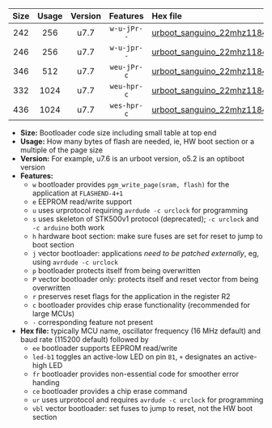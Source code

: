 |Size|Usage|Version|Features|Hex file|
|:-:|:-:|:-:|:-:|:--|
|242|256|u7.7|`w-u-jPr--`|[urboot_sanguino_22mhz1184_460800bps_led+b0_ur_vbl.hex](https://raw.githubusercontent.com/stefanrueger/urboot.hex/main/boards/sanguino/fcpu_22mhz1184/460800_bps/urboot_sanguino_22mhz1184_460800bps_led+b0_ur_vbl.hex)|
|246|256|u7.7|`w-u-jpr--`|[urboot_sanguino_22mhz1184_460800bps_led+b0_fr_ur_vbl.hex](https://raw.githubusercontent.com/stefanrueger/urboot.hex/main/boards/sanguino/fcpu_22mhz1184/460800_bps/urboot_sanguino_22mhz1184_460800bps_led+b0_fr_ur_vbl.hex)|
|346|512|u7.7|`weu-jPr-c`|[urboot_sanguino_22mhz1184_460800bps_ee_led+b0_fr_ce_ur_vbl.hex](https://raw.githubusercontent.com/stefanrueger/urboot.hex/main/boards/sanguino/fcpu_22mhz1184/460800_bps/urboot_sanguino_22mhz1184_460800bps_ee_led+b0_fr_ce_ur_vbl.hex)|
|332|1024|u7.7|`weu-hpr-c`|[urboot_sanguino_22mhz1184_460800bps_ee_led+b0_fr_ce_ur.hex](https://raw.githubusercontent.com/stefanrueger/urboot.hex/main/boards/sanguino/fcpu_22mhz1184/460800_bps/urboot_sanguino_22mhz1184_460800bps_ee_led+b0_fr_ce_ur.hex)|
|436|1024|u7.7|`wes-hpr-c`|[urboot_sanguino_22mhz1184_460800bps_ee_led+b0_fr_ce.hex](https://raw.githubusercontent.com/stefanrueger/urboot.hex/main/boards/sanguino/fcpu_22mhz1184/460800_bps/urboot_sanguino_22mhz1184_460800bps_ee_led+b0_fr_ce.hex)|

- **Size:** Bootloader code size including small table at top end
- **Usage:** How many bytes of flash are needed, ie, HW boot section or a multiple of the page size
- **Version:** For example, u7.6 is an urboot version, o5.2 is an optiboot version
- **Features:**
  + `w` bootloader provides `pgm_write_page(sram, flash)` for the application at `FLASHEND-4+1`
  + `e` EEPROM read/write support
  + `u` uses urprotocol requiring `avrdude -c urclock` for programming
  + `s` uses skeleton of STK500v1 protocol (deprecated); `-c urclock` and `-c arduino` both work
  + `h` hardware boot section: make sure fuses are set for reset to jump to boot section
  + `j` vector bootloader: applications *need to be patched externally*, eg, using `avrdude -c urclock`
  + `p` bootloader protects itself from being overwritten
  + `P` vector bootloader only: protects itself and reset vector from being overwritten
  + `r` preserves reset flags for the application in the register R2
  + `c` bootloader provides chip erase functionality (recommended for large MCUs)
  + `-` corresponding feature not present
- **Hex file:** typically MCU name, oscillator frequency (16 MHz default) and baud rate (115200 default) followed by
  + `ee` bootloader supports EEPROM read/write
  + `led-b1` toggles an active-low LED on pin `B1`, `+` designates an active-high LED
  + `fr` bootloader provides non-essential code for smoother error handing
  + `ce` bootloader provides a chip erase command
  + `ur` uses urprotocol and requires `avrdude -c urclock` for programming
  + `vbl` vector bootloader: set fuses to jump to reset, not the HW boot section

